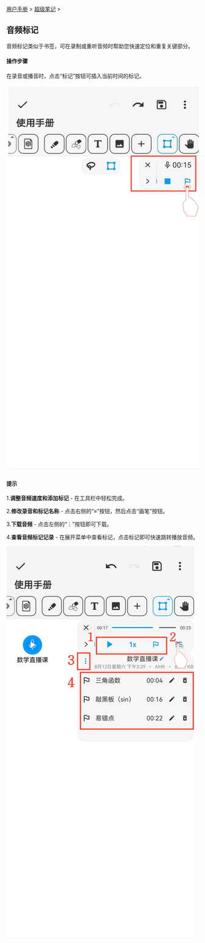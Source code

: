 [用户手册](/dragonnest/drawnote/manual/zh) > [超级笔记](/dragonnest/drawnote/manual/zh/super_note) >

音频标记
---
音频标记类似于书签，可在录制或重听音频时帮助您快速定位和重复关键部分。

#### 操作步骤

在录音或播音时，点击“标记”按钮可插入当前时间的标记。

![](imgs/audio_marker1.png)

#### 提示

1.**调整音频速度和添加标记** - 在工具栏中轻松完成。

2.**修改录音和标记名称** - 点击右侧的“≡”按钮，然后点击“画笔”按钮。

3.**下载音频** - 点击左侧的“⋮”按钮即可下载。

4.**查看音频标记记录** - 在展开菜单中查看标记，点击标记即可快速跳转播放音频。


![](imgs/audio_marker3.png)

